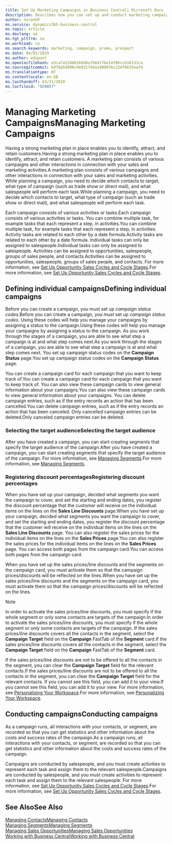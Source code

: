 ```yaml
---
title: Set Up Marketing Campaigns in Business Central| Microsoft Docs
description: Describes how you can set up and conduct marketing campaigns in Business Central to help you identify and attract prospects and retain customers.
author: SorenGP
ms.service: dynamics365-business-central
ms.topic: article
ms.devlang: na
ms.tgt_pltfrm: na
ms.workload: na
ms.search.keywords: marketing, campaign, promo, prospect
ms.date: 04/01/2019
ms.author: edupont
ms.openlocfilehash: e3ca7a52bb01b9d4a7b6417be14396cc616131ca
ms.sourcegitcommit: bd78a5d990c9e83174da1409076c22df8b35eafd
ms.translationtype: HT
ms.contentlocale: en-GB
ms.lasthandoff: 03/31/2019
ms.locfileid: "929057"
---
```

# <a name="managing-marketing-campaigns"></a><span data-ttu-id="f3426-103">Managing Marketing Campaigns</span><span class="sxs-lookup"><span data-stu-id="f3426-103">Managing Marketing Campaigns</span></span>
<span data-ttu-id="f3426-104">Having a strong marketing plan in place enables you to identify, attract, and retain customers.</span><span class="sxs-lookup"><span data-stu-id="f3426-104">Having a strong marketing plan in place enables you to identify, attract, and retain customers.</span></span> <span data-ttu-id="f3426-105">A marketing plan consists of various campaigns and other interactions in connection with your sales and marketing activities.</span><span class="sxs-lookup"><span data-stu-id="f3426-105">A marketing plan consists of various campaigns and other interactions in connection with your sales and marketing activities.</span></span> <span data-ttu-id="f3426-106">While planning a campaign, you need to decide which contacts to target, what type of campaign (such as trade show or direct mail), and what salespeople will perform each task.</span><span class="sxs-lookup"><span data-stu-id="f3426-106">While planning a campaign, you need to decide which contacts to target, what type of campaign (such as trade show or direct mail), and what salespeople will perform each task.</span></span>

<span data-ttu-id="f3426-107">Each campaign consists of various activities or tasks.</span><span class="sxs-lookup"><span data-stu-id="f3426-107">Each campaign consists of various activities or tasks.</span></span> <span data-ttu-id="f3426-108">You can combine multiple task, for example tasks that each represent a step, in activities.</span><span class="sxs-lookup"><span data-stu-id="f3426-108">You can combine multiple task, for example tasks that each represent a step, in activities.</span></span> <span data-ttu-id="f3426-109">Activity tasks are related to each other by a date formula.</span><span class="sxs-lookup"><span data-stu-id="f3426-109">Activity tasks are related to each other by a date formula.</span></span> <span data-ttu-id="f3426-110">Individual tasks can only be assigned to salespeople.</span><span class="sxs-lookup"><span data-stu-id="f3426-110">Individual tasks can only be assigned to salespeople.</span></span> <span data-ttu-id="f3426-111">Activities can be assigned to opportunities, salespeople, groups of sales people, and contacts.</span><span class="sxs-lookup"><span data-stu-id="f3426-111">Activities can be assigned to opportunities, salespeople, groups of sales people, and contacts.</span></span> <span data-ttu-id="f3426-112">For more information, see [Set Up Opportunity Sales Cycles and Cycle Stages](marketing-how-setup-opportunity-sales-cycles-stages.md).</span><span class="sxs-lookup"><span data-stu-id="f3426-112">For more information, see [Set Up Opportunity Sales Cycles and Cycle Stages](marketing-how-setup-opportunity-sales-cycles-stages.md).</span></span>

## <a name="defining-individual-campaigns"></a><span data-ttu-id="f3426-113">Defining individual campaigns</span><span class="sxs-lookup"><span data-stu-id="f3426-113">Defining individual campaigns</span></span>
<span data-ttu-id="f3426-114">Before you can create a campaign, you must set up *campaign status codes*.</span><span class="sxs-lookup"><span data-stu-id="f3426-114">Before you can create a campaign, you must set up *campaign status codes*.</span></span> <span data-ttu-id="f3426-115">Using these codes will help you manage your campaigns by assigning a status to the campaign.</span><span class="sxs-lookup"><span data-stu-id="f3426-115">Using these codes will help you manage your campaigns by assigning a status to the campaign.</span></span> <span data-ttu-id="f3426-116">As you work through the stages of a campaign, you are able to see what step a campaign is at and what step comes next.</span><span class="sxs-lookup"><span data-stu-id="f3426-116">As you work through the stages of a campaign, you are able to see what step a campaign is at and what step comes next.</span></span> <span data-ttu-id="f3426-117">You set up campaign status codes on the **Campaign Status** page.</span><span class="sxs-lookup"><span data-stu-id="f3426-117">You set up campaign status codes on the **Campaign Status** page.</span></span>

<span data-ttu-id="f3426-118">You can create a campaign card for each campaign that you want to keep track of.</span><span class="sxs-lookup"><span data-stu-id="f3426-118">You can create a campaign card for each campaign that you want to keep track of.</span></span> <span data-ttu-id="f3426-119">You can also view these campaign cards to view general information about your campaigns.</span><span class="sxs-lookup"><span data-stu-id="f3426-119">You can also view these campaign cards to view general information about your campaigns.</span></span>
<span data-ttu-id="f3426-120">You can delete campaign entries, such as if the entry records an action that has been cancelled.</span><span class="sxs-lookup"><span data-stu-id="f3426-120">You can delete campaign entries, such as if the entry records an action that has been canceled.</span></span> <span data-ttu-id="f3426-121">Only cancelled campaign entries can be deleted.</span><span class="sxs-lookup"><span data-stu-id="f3426-121">Only canceled campaign entries can be deleted.</span></span>

### <a name="selecting-the-target-audience"></a><span data-ttu-id="f3426-122">Selecting the target audience</span><span class="sxs-lookup"><span data-stu-id="f3426-122">Selecting the target audience</span></span>
<span data-ttu-id="f3426-123">After you have created a campaign, you can start creating segments that specify the target audience of the campaign.</span><span class="sxs-lookup"><span data-stu-id="f3426-123">After you have created a campaign, you can start creating segments that specify the target audience of the campaign.</span></span> <span data-ttu-id="f3426-124">For more information, see [Managing Segments](marketing-segments.md).</span><span class="sxs-lookup"><span data-stu-id="f3426-124">For more information, see [Managing Segments](marketing-segments.md).</span></span>

### <a name="registering-discount-percentages"></a><span data-ttu-id="f3426-125">Registering discount percentages</span><span class="sxs-lookup"><span data-stu-id="f3426-125">Registering discount percentages</span></span>
<span data-ttu-id="f3426-126">When you have set up your campaign, decided what segments you want the campaign to cover, and set the starting and ending dates, you register the discount percentage that the customer will receive on the individual items on the lines on the **Sales Line Discounts** page.</span><span class="sxs-lookup"><span data-stu-id="f3426-126">When you have set up your campaign, decided what segments you want the campaign to cover, and set the starting and ending dates, you register the discount percentage that the customer will receive on the individual items on the lines on the **Sales Line Discounts** page.</span></span> <span data-ttu-id="f3426-127">You can also register the sales prices for the individual items on the lines on the **Sales Prices** page.</span><span class="sxs-lookup"><span data-stu-id="f3426-127">You can also register the sales prices for the individual items on the lines on the **Sales Prices** page.</span></span> <span data-ttu-id="f3426-128">You can access both pages from the campaign card.</span><span class="sxs-lookup"><span data-stu-id="f3426-128">You can access both pages from the campaign card.</span></span>

 <span data-ttu-id="f3426-129">When you have set up the sales prices/line discounts and the segments on the campaign card, you must activate them so that the campaign prices/discounts will be reflected on the lines.</span><span class="sxs-lookup"><span data-stu-id="f3426-129">When you have set up the sales prices/line discounts and the segments on the campaign card, you must activate them so that the campaign prices/discounts will be reflected on the lines.</span></span>

> [!NOTE]  
>   <span data-ttu-id="f3426-130">In order to activate the sales prices/line discounts, you must specify if the whole segment or only some contacts are targets of the campaign.</span><span class="sxs-lookup"><span data-stu-id="f3426-130">In order to activate the sales prices/line discounts, you must specify if the whole segment or only some contacts are targets of the campaign.</span></span> <span data-ttu-id="f3426-131">If the sales prices/line discounts covers all the contacts in the segment, select the **Campaign Target** field on the **Campaign** FastTab of the **Segment** card.</span><span class="sxs-lookup"><span data-stu-id="f3426-131">If the sales prices/line discounts covers all the contacts in the segment, select the **Campaign Target** field on the **Campaign** FastTab of the **Segment** card.</span></span>

<span data-ttu-id="f3426-132">If the sales prices/line discounts are not to be offered to all the contacts in the segment, you can clear the **Campaign Target** field for the relevant contacts.</span><span class="sxs-lookup"><span data-stu-id="f3426-132">If the sales prices/line discounts are not to be offered to all the contacts in the segment, you can clear the **Campaign Target** field for the relevant contacts.</span></span> <span data-ttu-id="f3426-133">If you cannot see this field, you can add it to your view.</span><span class="sxs-lookup"><span data-stu-id="f3426-133">If you cannot see this field, you can add it to your view.</span></span> <span data-ttu-id="f3426-134">For more information, see [Personalising Your Workspace](ui-personalization-user.md).</span><span class="sxs-lookup"><span data-stu-id="f3426-134">For more information, see [Personalizing Your Workspace](ui-personalization-user.md).</span></span>

## <a name="conducting-campaigns"></a><span data-ttu-id="f3426-135">Conducting campaigns</span><span class="sxs-lookup"><span data-stu-id="f3426-135">Conducting campaigns</span></span>
<span data-ttu-id="f3426-136">As a campaign runs, all interactions with your contacts, or segment, are recorded so that you can get statistics and other information about the costs and success rates of the campaign.</span><span class="sxs-lookup"><span data-stu-id="f3426-136">As a campaign runs, all interactions with your contacts, or segment, are recorded so that you can get statistics and other information about the costs and success rates of the campaign.</span></span>

<span data-ttu-id="f3426-137">Campaigns are conducted by salespeople, and you must create activities to represent each task and assign them to the relevant salespeople.</span><span class="sxs-lookup"><span data-stu-id="f3426-137">Campaigns are conducted by salespeople, and you must create activities to represent each task and assign them to the relevant salespeople.</span></span> <span data-ttu-id="f3426-138">For more information, see [Set Up Opportunity Sales Cycles and Cycle Stages](marketing-how-setup-opportunity-sales-cycles-stages.md).</span><span class="sxs-lookup"><span data-stu-id="f3426-138">For more information, see [Set Up Opportunity Sales Cycles and Cycle Stages](marketing-how-setup-opportunity-sales-cycles-stages.md).</span></span>

## <a name="see-also"></a><span data-ttu-id="f3426-139">See Also</span><span class="sxs-lookup"><span data-stu-id="f3426-139">See Also</span></span>
[<span data-ttu-id="f3426-140">Managing Contacts</span><span class="sxs-lookup"><span data-stu-id="f3426-140">Managing Contacts</span></span>](marketing-contacts.md)  
[<span data-ttu-id="f3426-141">Managing Segments</span><span class="sxs-lookup"><span data-stu-id="f3426-141">Managing Segments</span></span>](marketing-segments.md)  
[<span data-ttu-id="f3426-142">Managing Sales Opportunities</span><span class="sxs-lookup"><span data-stu-id="f3426-142">Managing Sales Opportunities</span></span>](marketing-manage-sales-opportunities.md)  
[<span data-ttu-id="f3426-143">Working with Business Central</span><span class="sxs-lookup"><span data-stu-id="f3426-143">Working with Business Central</span></span>](ui-work-product.md)  
